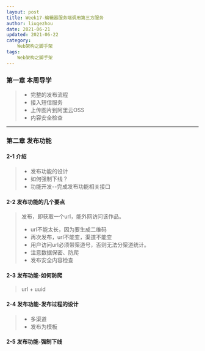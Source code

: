 ```yaml
---
layout: post
title: Week17-编辑器服务端调用第三方服务
author: liugezhou
date: 2021-06-21
updated: 2021-06-22
category: 
    Web架构之脚手架
tags:
    Web架构之脚手架
---
```

### 第一章 本周导学

> - 完整的发布流程
> - 接入短信服务
> - 上传图片到阿里云OSS
> - 内容安全检查


---

### 第二章 发布功能
#### 2-1 介绍
> - 发布功能的设计
> - 如何强制下线？
> - 功能开发--完成发布功能相关接口

#### 2-2 发布功能的几个要点
> 发布，即获取一个url，能外网访问该作品。
> - url不能太长，因为要生成二维码
> - 再次发布，url不能变，渠道不能变
> - 用户访问url必须带渠道号，否则无法分渠道统计。
> - 注意数据保密、防爬
> - 发布安全内容检查

#### 2-3 发布功能-如何防爬
> url + uuid

#### 2-4 发布功能-发布过程的设计
> - 多渠道
> - 发布为模板

#### 2-5 发布功能-强制下线
